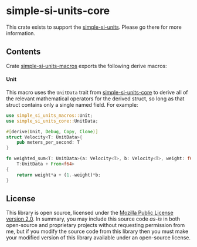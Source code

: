 # simple-si-units-core

This crate exists to support the [simple-si-units](https://crates.io/crates/simple-si-units). Please go there for more information.

## Contents

Crate [simple-si-units-macros](https://crates.io/crates/simple-si-units-macros) exports the following derive macros:

#### Unit
This macro uses the `UnitData` trait from [simple-si-units-core](https://crates.io/crates/simple-si-units-core) to derive all of the relevant mathematical operators for the derived struct, so long as that struct contains only a single named field. For example:

```rust
use simple_si_units_macros::Unit;
use simple_si_units_core::UnitData;

#[derive(Unit, Debug, Copy, Clone)]
struct Velocity<T: UnitData>{
	pub meters_per_second: T
}

fn weighted_sum<T: UnitData>(a: Velocity<T>, b: Velocity<T>, weight: f64) -> Velocity<T> where
	T:UnitData + From<f64>
{
	return weight*a + (1.-weight)*b;
}
```

## License
This library is open source, licensed under the [Mozilla Public License version 2.0](https://www.mozilla.org/en-US/MPL/). In summary, you may include this source code *as-is* in both open-source and proprietary projects without requesting permission from me, but if you modify the source code from this library then you must make your modified version of this library available under an open-source license.
